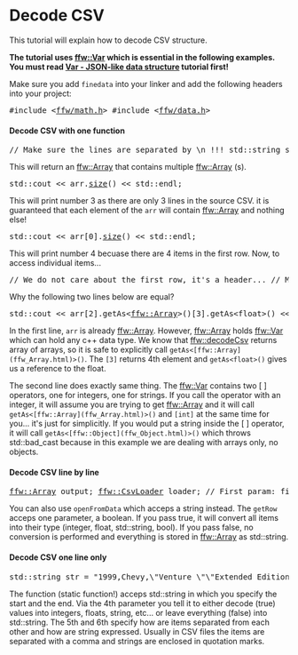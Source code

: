 Decode CSV
=================

This tutorial will explain how to decode CSV structure.

**The tutorial uses [ffw::Var](ffw_Var.html) which is essential in the following examples. You must read [Var - JSON-like data structure](md_doc_markdown_tutorial-var.html) tutorial first!**

Make sure you add `finedata` into your linker and add the following headers into your project:


<pre><div class="lang-cpp" style="white-space: nowrap;"><span class="hljs-meta-keyword">#include &lt;<a href="">ffw/math.h</a>&gt;</span><span class="hljs-normal"></span>
<span class="hljs-normal"></span><span class="hljs-meta-keyword">#include &lt;<a href="">ffw/data.h</a>&gt;</span>
</div></pre>



#### Decode CSV with one function



<pre><div class="lang-cpp" style="white-space: nowrap;"><span class="hljs-comment">// Make sure the lines are separated by \n !!!</span><span class="hljs-normal"></span>
<span class="hljs-normal">std::string str =</span>
<span class="hljs-normal">    </span><span class="hljs-string">"Year,Make,Model,length\n\</span>
<span class="hljs-string">    1997,Ford,E350,2.34\n\</span>
<span class="hljs-string">    2000,Mercury,Cougar,2.38"</span><span class="hljs-normal">;</span>
<span class="hljs-normal"></span>
<span class="hljs-normal"><a href="ffw_Array.html">ffw::Array</a> arr = <a href="ffw.html#b7bf6532">ffw::decodeCsv</a>(str);</span>
<span class="hljs-normal"></span><span class="hljs-comment">// No exceptions here!</span>
</div></pre>



This will return an [ffw::Array](ffw_Array.html) that contains multiple [ffw::Array](ffw_Array.html) (s).


<pre><div class="lang-cpp" style="white-space: nowrap;"><span class="hljs-normal">std::cout &lt;&lt; arr.<a href="ffw_Array.html#d6795244">size</a>() &lt;&lt; std::endl;</span>
</div></pre>



This will print number 3 as there are only 3 lines in the source CSV. it is guaranteed that each element of the `arr` will contain [ffw::Array](ffw_Array.html) and nothing else!


<pre><div class="lang-cpp" style="white-space: nowrap;"><span class="hljs-normal">std::cout &lt;&lt; arr[0].<a href="ffw_Array.html#d6795244">size</a>() &lt;&lt; std::endl;</span>
</div></pre>



This will print number 4 becuase there are 4 items in the first row. Now, to access individual items...


<pre><div class="lang-cpp" style="white-space: nowrap;"><span class="hljs-comment">// We do not care about the first row, it's a header... </span><span class="hljs-normal"></span>
<span class="hljs-normal"></span><span class="hljs-comment">// Most CSV files contain a header</span><span class="hljs-normal"></span>
<span class="hljs-normal"></span>
<span class="hljs-normal"></span><span class="hljs-comment">// Returns false becuase the "1997" is not a string</span><span class="hljs-normal"></span>
<span class="hljs-normal">arr[1][0].is&lt;std::string&gt;(); </span><span class="hljs-comment">// arr[1][0].isString(); also works!</span><span class="hljs-normal"></span>
<span class="hljs-normal"></span>
<span class="hljs-normal"></span><span class="hljs-comment">// This returns true:</span><span class="hljs-normal"></span>
<span class="hljs-normal">arr[1][0].is&lt;</span><span class="hljs-title">int</span><span class="hljs-normal">&gt;(); </span><span class="hljs-comment">// arr[1][0].isInt(); also works!</span><span class="hljs-normal"></span>
<span class="hljs-normal"></span>
<span class="hljs-normal"></span><span class="hljs-comment">// Prints "Cougar length: 2.38"</span><span class="hljs-normal"></span>
<span class="hljs-normal">std::cout &lt;&lt; </span><span class="hljs-string">"Cougar length: "</span><span class="hljs-normal"> &lt;&lt; arr[2][3].getAs&lt;</span><span class="hljs-title">float</span><span class="hljs-normal">&gt;() &lt;&lt; std::endl;</span>
<span class="hljs-normal"></span>
<span class="hljs-normal"></span><span class="hljs-comment">// However, this will throw std::bad_cast</span><span class="hljs-normal"></span>
<span class="hljs-normal">std::cout &lt;&lt; </span><span class="hljs-string">"Cougar length: "</span><span class="hljs-normal"> &lt;&lt; arr[2][3].getAs&lt;</span><span class="hljs-title">int</span><span class="hljs-normal">&gt;() &lt;&lt; std::endl;</span>
</div></pre>



Why the following two lines below are equal?


<pre><div class="lang-cpp" style="white-space: nowrap;"><span class="hljs-normal">std::cout &lt;&lt; arr[2].getAs&lt;<a href="ffw_Array.html">ffw::Array</a>&gt;()[3].getAs&lt;float&gt;() &lt;&lt; std::endl;</span>
<span class="hljs-normal">std::cout &lt;&lt; arr[2][3].getAs&lt;</span><span class="hljs-title">float</span><span class="hljs-normal">&gt;() &lt;&lt; std::endl;</span>
</div></pre>



In the first line, `arr` is already [ffw::Array](ffw_Array.html). However, [ffw::Array](ffw_Array.html) holds [ffw::Var](ffw_Var.html) which can hold any c++ data type. We know that [ffw::decodeCsv](ffw.html#b7bf6532) returns array of arrays, so it is safe to explicitly call `getAs<[ffw::Array](ffw_Array.html)>()`. The `[3]` returns 4th element and `getAs<float>()` gives us a reference to the float.

The second line does exactly same thing. The [ffw::Var](ffw_Var.html) contains two [ ] operators, one for integers, one for strings. If you call the operator with an integer, it will assume you are trying to get [ffw::Array](ffw_Array.html) and it will call `getAs<[ffw::Array](ffw_Array.html)>()` and `[int]` at the same time for you... it's just for simplicitly. If you would put a string inside the [ ] operator, it will call `getAs<[ffw::Object](ffw_Object.html)>()` which throws std::bad_cast because in this example we are dealing with arrays only, no objects.

#### Decode CSV line by line



<pre><div class="lang-cpp" style="white-space: nowrap;"><span class="hljs-normal"><a href="ffw_Array.html">ffw::Array</a> output;</span>
<span class="hljs-normal"><a href="ffw_CsvLoader.html">ffw::CsvLoader</a> loader;</span>
<span class="hljs-normal"></span>
<span class="hljs-normal"></span><span class="hljs-comment">// First param: file path</span><span class="hljs-normal"></span>
<span class="hljs-normal"></span><span class="hljs-comment">// Second param: delimiter (some CSV use ;) default: ,</span><span class="hljs-normal"></span>
<span class="hljs-normal"></span><span class="hljs-comment">// Third param: how are string represented? default: "</span><span class="hljs-normal"></span>
<span class="hljs-normal"></span><span class="hljs-keyword">if</span><span class="hljs-normal">(!loader.<a href="ffw_CsvLoader.html#b4b6bc9e">openFromFile</a>(</span><span class="hljs-string">"file.csv"</span><span class="hljs-normal">, </span><span class="hljs-string">','</span><span class="hljs-normal">, </span><span class="hljs-string">'\"'</span><span class="hljs-normal">))&#123;</span>
<span class="hljs-normal">  std::cerr &lt;&lt; </span><span class="hljs-string">"File failed to open!"</span><span class="hljs-normal"> &lt;&lt; std::endl;</span>
<span class="hljs-normal">&#125;</span>
<span class="hljs-normal"></span><span class="hljs-keyword">else</span><span class="hljs-normal"> &#123;</span>
<span class="hljs-normal">  </span><span class="hljs-keyword">while</span><span class="hljs-normal">(!loader.<a href="ffw_CsvLoader.html#68e8a838">eof</a>())&#123;</span>
<span class="hljs-normal">    output = loader.<a href="ffw_CsvLoader.html#f16edf3b">getRow</a>(</span><span class="hljs-keyword">true</span><span class="hljs-normal">);</span>
<span class="hljs-normal">  &#125;</span>
<span class="hljs-normal">&#125;</span>
</div></pre>



You can also use `openFromData` which acceps a string instead. The `getRow` acceps one parameter, a boolean. If you pass true, it will convert all items into their type (integer, float, std::string, bool). If you pass false, no conversion is performed and everything is stored in [ffw::Array](ffw_Array.html) as std::string.

#### Decode CSV one line only



<pre><div class="lang-cpp" style="white-space: nowrap;"><span class="hljs-normal">std::string str = </span><span class="hljs-string">"1999,Chevy,\"Venture \"\"Extended Edition, Very Large\"\"\",,5000.00"</span><span class="hljs-normal">;</span>
<span class="hljs-normal"><a href="ffw_Array.html">ffw::Array</a> arr = <a href="ffw_CsvLoader.html#1dd92eb0">ffw::CsvLoader::tokenize</a>(str, 0, str.size(), </span><span class="hljs-keyword">true</span><span class="hljs-normal">, </span><span class="hljs-string">','</span><span class="hljs-normal">, </span><span class="hljs-string">'\"'</span><span class="hljs-normal">);</span>
</div></pre>



The function (static function!) acceps std::string in which you specify the start and the end. Via the 4th parameter you tell it to either decode (true) values into integers, floats, string, etc... or leave everything (false) into std::string. The 5th and 6th specify how are items separated from each other and how are string expressed. Usually in CSV files the items are separated with a comma and strings are enclosed in quotation marks. 

